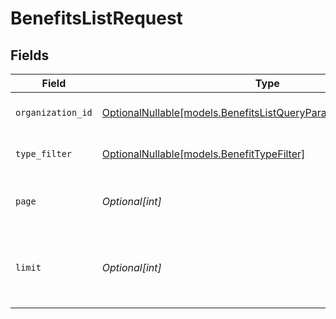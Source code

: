 # BenefitsListRequest


## Fields

| Field                                                                                                                          | Type                                                                                                                           | Required                                                                                                                       | Description                                                                                                                    |
| ------------------------------------------------------------------------------------------------------------------------------ | ------------------------------------------------------------------------------------------------------------------------------ | ------------------------------------------------------------------------------------------------------------------------------ | ------------------------------------------------------------------------------------------------------------------------------ |
| `organization_id`                                                                                                              | [OptionalNullable[models.BenefitsListQueryParamOrganizationIDFilter]](../models/benefitslistqueryparamorganizationidfilter.md) | :heavy_minus_sign:                                                                                                             | Filter by organization ID.                                                                                                     |
| `type_filter`                                                                                                                  | [OptionalNullable[models.BenefitTypeFilter]](../models/benefittypefilter.md)                                                   | :heavy_minus_sign:                                                                                                             | Filter by benefit type.                                                                                                        |
| `page`                                                                                                                         | *Optional[int]*                                                                                                                | :heavy_minus_sign:                                                                                                             | Page number, defaults to 1.                                                                                                    |
| `limit`                                                                                                                        | *Optional[int]*                                                                                                                | :heavy_minus_sign:                                                                                                             | Size of a page, defaults to 10. Maximum is 100.                                                                                |